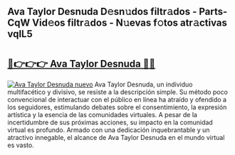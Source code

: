 ## Ava Taylor Desnuda D𝚎sn𝚞dos filtr𝚊dos - Parts-CqW Vid𝚎os filtr𝚊dos - N𝚞evas f𝚘tos atr𝚊ctivas vqIL5

# <h2><a href="http://mb72fqk.tromn.icu/?c=Ava+Taylor+Desnuda">🔗👉👉👉 Ava Taylor Desnuda 🔗🔗</a></h2>

[![Ava Taylor Desnuda nuevo](https://i.imgur.com/pEAQMta.gif)](http://mb72fqk.tromn.icu/?c=Ava+Taylor+Desnuda)
Ava Taylor Desnuda, un individuo multifacético y divisivo, se resiste a la descripción simple. Su método poco convencional de interactuar con el público en línea ha atraído y ofendido a los seguidores, estimulando debates sobre el consentimiento, la expresión artística y la esencia de las comunidades virtuales. A pesar de la incertidumbre de sus próximas acciones, su impacto en la comunidad virtual es profundo. Armado con una dedicación inquebrantable y un atractivo innegable, el alcance de Ava Taylor Desnuda en el mundo virtual es vasto.
